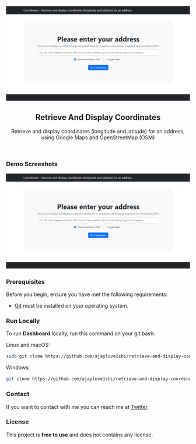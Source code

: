 <div align="center">

  <img src="./readme-images/project-logo.png" />

  <h2 align="center">Retrieve And Display Coordinates</h2>

  Retrieve and display coordinates (longitude and latitude) for an address, using Google Maps and OpenStreetMap (OSM)

</div>

<br />

### Demo Screeshots

![Dashboard Desktop Demo](./readme-images/project-logo.png "Desktop Demo")

### Prerequisites

Before you begin, ensure you have met the following requirements:

* [Git](https://git-scm.com/downloads "Download Git") must be installed on your operating system.

### Run Locally

To run **Dashboard** locally, run this command on your git bash:

Linux and macOS:

```bash
sudo git clone https://github.com/ajaylove1shi/retrieve-and-display-coordinates.git
```

Windows:

```bash
git clone https://github.com/ajaylove1shi/retrieve-and-display-coordinates.git
```

### Contact

If you want to contact with me you can reach me at [Twitter](https://www.twitter.com/).

### License

This project is **free to use** and does not contains any license.
